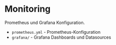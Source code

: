 # Monitoring

Prometheus und Grafana Konfiguration.

- `prometheus.yml` - Prometheus-Konfiguration
- `grafana/` - Grafana Dashboards und Datasources 